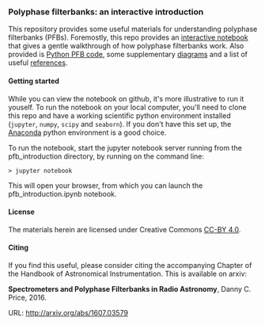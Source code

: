 ### Polyphase filterbanks: an interactive introduction

This repository provides some useful materials for understanding polyphase filterbanks (PFBs). Foremostly, this repo provides an [interactive notebook](pfb_introduction.ipynb) that gives a gentle walkthrough of how polyphase filterbanks work. Also provided is [Python PFB code](pfb.py), some supplementary [diagrams](diagrams/) and a list of useful [references](references.md).

#### Getting started

While you can view the notebook on github, it's more illustrative to run it youself. To run the notebook on your local computer, you'll need to clone this repo and have a working scientific python environment installed (`jupyter`, `numpy`, `scipy` and `seaborn`). If you don't have this set up, the [Anaconda](https://www.continuum.io/downloads) python environment is a good choice.

To run the notebook, start the jupyter notebook server running from the pfb_introduction directory, by running on the command line:

```
> jupyter notebook
```

This will open your browser, from which you can launch the pfb_introduction.ipynb notebook.

#### License

The materials herein are licensed under Creative Commons [CC-BY 4.0](http://creativecommons.org/licenses/by/4.0/). 

#### Citing

If you find this useful, please consider citing the accompanying Chapter of the Handbook of Astronomical Instrumentation. This is available on arxiv:

**Spectrometers and Polyphase Filterbanks in Radio Astronomy**, Danny C. Price, 2016. 

URL: http://arxiv.org/abs/1607.03579


 
